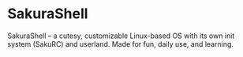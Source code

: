 # SakuraShell
SakuraShell – a cutesy, customizable Linux-based OS with its own init system (SakuRC) and userland. Made for fun, daily use, and learning.
